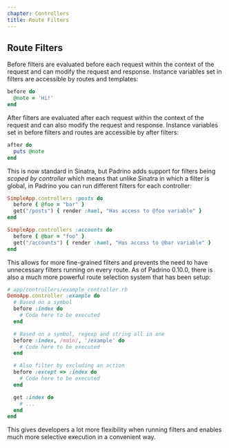 ```yaml
---
chapter: Controllers
title: Route Filters
---
```


## Route Filters

Before filters are evaluated before each request within the context of the
request and can modify the request and response. Instance variables set in
filters are accessible by routes and templates:

```ruby
before do
  @note = 'Hi!'
end
```

After filters are evaluated after each request within the context of the request
and can also modify the request and response. Instance variables set in before
filters and routes are accessible by after filters:

```ruby
after do
  puts @note
end
```

This is now standard in Sinatra, but Padrino adds support for filters being
*scoped by controller* which means that unlike Sinatra in which a filter is
global, in Padrino you can run different filters for each controller:

```ruby
SimpleApp.controllers :posts do
  before { @foo = "bar" }
  get("/posts") { render :haml, "Has access to @foo variable" }
end

SimpleApp.controllers :accounts do
  before { @bar = "foo" }
  get("/accounts") { render :haml, "Has access to @bar variable" }
end
```

This allows for more fine-grained filters and prevents the need to have
unnecessary filters running on every route. As of Padrino 0.10.0, there is also
a much more powerful route selection system that has been setup:

```ruby
# app/controllers/example_controller.rb
DemoApp.controller :example do
  # Based on a symbol
  before :index do
    # Code here to be executed
  end

  # Based on a symbol, regexp and string all in one
  before :index, /main/, '/example' do
    # Code here to be executed
  end

  # Also filter by excluding an action
  before :except => :index do
    # Code here to be executed
  end

  get :index do
    # ...
  end
end
```

This gives developers a lot more flexibility when running filters and enables
much more selective execution in a convenient way.
